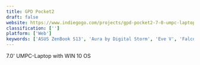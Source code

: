 ```yaml
---
title: GPD Pocket2
draft: false 
website: https://www.indiegogo.com/projects/gpd-pocket2-7-0-umpc-laptop-win-10-os
classification: ['']
platform: ['Web']
keywords: ['ASUS ZenBook S13', 'Aura by Digital Storm', 'Eve V', 'Falcon', 'Jamboard', 'MacBook 12"', 'Microsoft Surface Book 2', 'Microsoft Surface Book 2 (15-inch)', 'NexDock', 'Razer Blade Stealth 13', 'Slate 2', 'Surface Hub 2', 'Surface Studio', 'iPad 9.7"']
---
```

7.0' UMPC-Laptop with WIN 10 OS